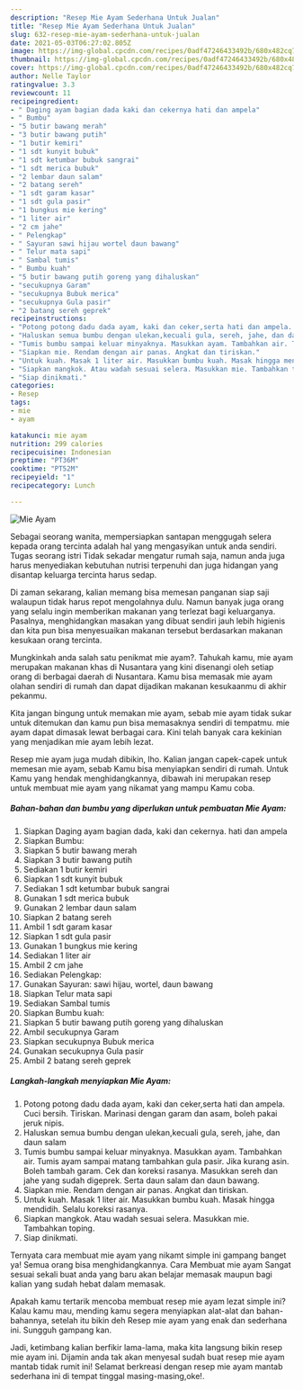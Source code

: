 ```yaml
---
description: "Resep Mie Ayam Sederhana Untuk Jualan"
title: "Resep Mie Ayam Sederhana Untuk Jualan"
slug: 632-resep-mie-ayam-sederhana-untuk-jualan
date: 2021-05-03T06:27:02.805Z
image: https://img-global.cpcdn.com/recipes/0adf47246433492b/680x482cq70/mie-ayam-foto-resep-utama.jpg
thumbnail: https://img-global.cpcdn.com/recipes/0adf47246433492b/680x482cq70/mie-ayam-foto-resep-utama.jpg
cover: https://img-global.cpcdn.com/recipes/0adf47246433492b/680x482cq70/mie-ayam-foto-resep-utama.jpg
author: Nelle Taylor
ratingvalue: 3.3
reviewcount: 11
recipeingredient:
- " Daging ayam bagian dada kaki dan cekernya hati dan ampela"
- " Bumbu"
- "5 butir bawang merah"
- "3 butir bawang putih"
- "1 butir kemiri"
- "1 sdt kunyit bubuk"
- "1 sdt ketumbar bubuk sangrai"
- "1 sdt merica bubuk"
- "2 lembar daun salam"
- "2 batang sereh"
- "1 sdt garam kasar"
- "1 sdt gula pasir"
- "1 bungkus mie kering"
- "1 liter air"
- "2 cm jahe"
- " Pelengkap"
- " Sayuran sawi hijau wortel daun bawang"
- " Telur mata sapi"
- " Sambal tumis"
- " Bumbu kuah"
- "5 butir bawang putih goreng yang dihaluskan"
- "secukupnya Garam"
- "secukupnya Bubuk merica"
- "secukupnya Gula pasir"
- "2 batang sereh geprek"
recipeinstructions:
- "Potong potong dadu dada ayam, kaki dan ceker,serta hati dan ampela. Cuci bersih. Tiriskan. Marinasi dengan garam dan asam, boleh pakai jeruk nipis."
- "Haluskan semua bumbu dengan ulekan,kecuali gula, sereh, jahe, dan daun salam"
- "Tumis bumbu sampai keluar minyaknya. Masukkan ayam. Tambahkan air. Tumis ayam sampai matang tambahkan gula pasir. Jika kurang asin. Boleh tambah garam. Cek dan koreksi rasanya. Masukkan sereh dan jahe yang sudah digeprek. Serta daun salam dan daun bawang."
- "Siapkan mie. Rendam dengan air panas. Angkat dan tiriskan."
- "Untuk kuah. Masak 1 liter air. Masukkan bumbu kuah. Masak hingga mendidih. Selalu koreksi rasanya."
- "Siapkan mangkok. Atau wadah sesuai selera. Masukkan mie. Tambahkan toping."
- "Siap dinikmati."
categories:
- Resep
tags:
- mie
- ayam

katakunci: mie ayam 
nutrition: 299 calories
recipecuisine: Indonesian
preptime: "PT36M"
cooktime: "PT52M"
recipeyield: "1"
recipecategory: Lunch

---
```



![Mie Ayam](https://img-global.cpcdn.com/recipes/0adf47246433492b/680x482cq70/mie-ayam-foto-resep-utama.jpg)

Sebagai seorang wanita, mempersiapkan santapan menggugah selera kepada orang tercinta adalah hal yang mengasyikan untuk anda sendiri. Tugas seorang istri Tidak sekadar mengatur rumah saja, namun anda juga harus menyediakan kebutuhan nutrisi terpenuhi dan juga hidangan yang disantap keluarga tercinta harus sedap.

Di zaman  sekarang, kalian memang bisa memesan panganan siap saji walaupun tidak harus repot mengolahnya dulu. Namun banyak juga orang yang selalu ingin memberikan makanan yang terlezat bagi keluarganya. Pasalnya, menghidangkan masakan yang dibuat sendiri jauh lebih higienis dan kita pun bisa menyesuaikan makanan tersebut berdasarkan makanan kesukaan orang tercinta. 



Mungkinkah anda salah satu penikmat mie ayam?. Tahukah kamu, mie ayam merupakan makanan khas di Nusantara yang kini disenangi oleh setiap orang di berbagai daerah di Nusantara. Kamu bisa memasak mie ayam olahan sendiri di rumah dan dapat dijadikan makanan kesukaanmu di akhir pekanmu.

Kita jangan bingung untuk memakan mie ayam, sebab mie ayam tidak sukar untuk ditemukan dan kamu pun bisa memasaknya sendiri di tempatmu. mie ayam dapat dimasak lewat berbagai cara. Kini telah banyak cara kekinian yang menjadikan mie ayam lebih lezat.

Resep mie ayam juga mudah dibikin, lho. Kalian jangan capek-capek untuk memesan mie ayam, sebab Kamu bisa menyiapkan sendiri di rumah. Untuk Kamu yang hendak menghidangkannya, dibawah ini merupakan resep untuk membuat mie ayam yang nikamat yang mampu Kamu coba.

<!--inarticleads1-->

##### Bahan-bahan dan bumbu yang diperlukan untuk pembuatan Mie Ayam:

1. Siapkan  Daging ayam bagian dada, kaki dan cekernya. hati dan ampela
1. Siapkan  Bumbu:
1. Siapkan 5 butir bawang merah
1. Siapkan 3 butir bawang putih
1. Sediakan 1 butir kemiri
1. Siapkan 1 sdt kunyit bubuk
1. Sediakan 1 sdt ketumbar bubuk sangrai
1. Gunakan 1 sdt merica bubuk
1. Gunakan 2 lembar daun salam
1. Siapkan 2 batang sereh
1. Ambil 1 sdt garam kasar
1. Siapkan 1 sdt gula pasir
1. Gunakan 1 bungkus mie kering
1. Sediakan 1 liter air
1. Ambil 2 cm jahe
1. Sediakan  Pelengkap:
1. Gunakan  Sayuran: sawi hijau, wortel, daun bawang
1. Siapkan  Telur mata sapi
1. Sediakan  Sambal tumis
1. Siapkan  Bumbu kuah:
1. Siapkan 5 butir bawang putih goreng yang dihaluskan
1. Ambil secukupnya Garam
1. Siapkan secukupnya Bubuk merica
1. Gunakan secukupnya Gula pasir
1. Ambil 2 batang sereh geprek




<!--inarticleads2-->

##### Langkah-langkah menyiapkan Mie Ayam:

1. Potong potong dadu dada ayam, kaki dan ceker,serta hati dan ampela. Cuci bersih. Tiriskan. Marinasi dengan garam dan asam, boleh pakai jeruk nipis.
1. Haluskan semua bumbu dengan ulekan,kecuali gula, sereh, jahe, dan daun salam
1. Tumis bumbu sampai keluar minyaknya. Masukkan ayam. Tambahkan air. Tumis ayam sampai matang tambahkan gula pasir. Jika kurang asin. Boleh tambah garam. Cek dan koreksi rasanya. Masukkan sereh dan jahe yang sudah digeprek. Serta daun salam dan daun bawang.
1. Siapkan mie. Rendam dengan air panas. Angkat dan tiriskan.
1. Untuk kuah. Masak 1 liter air. Masukkan bumbu kuah. Masak hingga mendidih. Selalu koreksi rasanya.
1. Siapkan mangkok. Atau wadah sesuai selera. Masukkan mie. Tambahkan toping.
1. Siap dinikmati.




Ternyata cara membuat mie ayam yang nikamt simple ini gampang banget ya! Semua orang bisa menghidangkannya. Cara Membuat mie ayam Sangat sesuai sekali buat anda yang baru akan belajar memasak maupun bagi kalian yang sudah hebat dalam memasak.

Apakah kamu tertarik mencoba membuat resep mie ayam lezat simple ini? Kalau kamu mau, mending kamu segera menyiapkan alat-alat dan bahan-bahannya, setelah itu bikin deh Resep mie ayam yang enak dan sederhana ini. Sungguh gampang kan. 

Jadi, ketimbang kalian berfikir lama-lama, maka kita langsung bikin resep mie ayam ini. Dijamin anda tak akan menyesal sudah buat resep mie ayam mantab tidak rumit ini! Selamat berkreasi dengan resep mie ayam mantab sederhana ini di tempat tinggal masing-masing,oke!.

